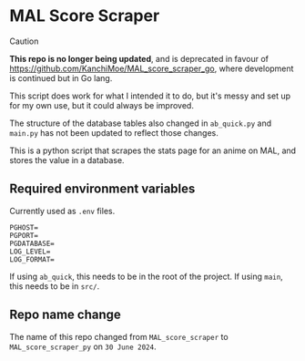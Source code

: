 # MAL Score Scraper

> [!CAUTION]
> **This repo is no longer being updated**, and is deprecated in favour of https://github.com/KanchiMoe/MAL_score_scraper_go, where development is continued but in Go lang.
>
> This script does work for what I intended it to do, but it's messy and set up for my own use, but it could always be improved.
>
> The structure of the database tables also changed in `ab_quick.py` and `main.py` has not been updated to reflect those changes.


This is a python script that scrapes the stats page for an anime on MAL, and stores the value in a database. 

## Required environment variables

Currently used as `.env` files.

```
PGHOST=
PGPORT=
PGDATABASE=
LOG_LEVEL=
LOG_FORMAT=
```

If using `ab_quick`, this needs to be in the root of the project. If using `main`, this needs to be in `src/`.


## Repo name change

The name of this repo changed from `MAL_score_scraper` to `MAL_score_scraper_py` on `30 June 2024`.






